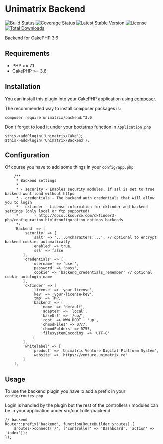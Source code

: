 # Unimatrix Backend

[![Build Status](https://api.travis-ci.org/unimatrix/backend.svg?branch=master)](https://travis-ci.org/unimatrix/backend)
[![Coverage Status](https://codecov.io/gh/unimatrix/backend/branch/master/graph/badge.svg)](https://codecov.io/gh/unimatrix/backend)
[![Latest Stable Version](https://poser.pugx.org/unimatrix/backend/v/stable.svg)](https://packagist.org/packages/unimatrix/backend)
[![License](https://poser.pugx.org/unimatrix/backend/license.svg)](https://github.com/unimatrix/backend/blob/master/LICENSE)
[![Total Downloads](https://poser.pugx.org/unimatrix/backend/d/total.svg)](https://packagist.org/packages/unimatrix/backend)

Backend for CakePHP 3.6

## Requirements
* PHP >= 7.1
* CakePHP >= 3.6

## Installation

You can install this plugin into your CakePHP application using [composer](http://getcomposer.org).

The recommended way to install composer packages is:

```
composer require unimatrix/backend:^3.0
```

Don't forget to load it under your bootstrap function in `Application.php`
```
$this->addPlugin('Unimatrix/Cake');
$this->addPlugin('Unimatrix/Backend');
```

## Configuration

Of course you have to add some things in your `config/app.php`
```
    /**
     * Backend settings
     *
     * - security - Enables security modules, if ssl is set to true backend wont load without https
     * - credentials - The backend auth credentials that will allow you to login
     * - ckfinder - License information for ckfinder and backend settings (only local or ftp supported)
     *       - http://docs.cksource.com/ckfinder3-php/configuration.html#configuration_options_backends
     */
    'Backend' => [
        'security' => [
            'salt' => '....64characters....', // optional to encrypt backend cookies automatically
            'enabled' => true,
            'ssl' => false
        ],
        'credentials' => [
            'username' => 'user',
            'password' => 'pass',
            'cookie' => 'backend_credentials_remember' // optional cookie autologin name
        ],
        'ckfinder' => [
            'license' => 'your-license',
            'key' => 'your-license-key',
            'tmp' => TMP,
            'backend' => [
                'name' => 'default',
                'adapter' => 'local',
                'baseUrl' => '/up/',
                'root' => WWW_ROOT . 'up',
                'chmodFiles' => 0777,
                'chmodFolders' => 0755,
                'filesystemEncoding' => 'UTF-8'
            ]
        ],
        'whitelabel' => [
            'product' => 'Unimatrix Venture Digital Platform System',
            'website' => 'https://venture.unimatrix.ro'
        ]
    ],
 ```

## Usage

To use the backend plugin you have to add a prefix in your `config/routes.php`

Login is handled by the plugin but the rest of the controllers / modules can be in your application under src/controller/backend

```
// backend
Router::prefix('backend', function(RouteBuilder $routes) {
    $routes->connect('/', ['controller' => 'Dashboard', 'action' => 'index']);
});
```
